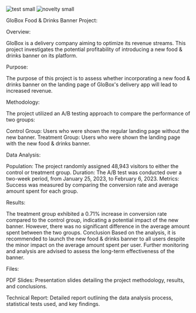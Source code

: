 ![test small](https://github.com/RonRevensari/Globox/assets/164012543/a6467193-f16f-41b2-8983-f92dd8cc7114) ![novelty small](https://github.com/RonRevensari/Globox/assets/164012543/3310d129-9185-4024-a795-858c0f9e3966)




GloBox Food & Drinks Banner Project:

Overview:

GloBox is a delivery company aiming to optimize its revenue streams. This project investigates the potential profitability of introducing a new food & drinks banner on its platform.

Purpose:

The purpose of this project is to assess whether incorporating a new food & drinks banner on the landing page of GloBox's delivery app will lead to increased revenue.

Methodology:

The project utilized an A/B testing approach to compare the performance of two groups:

Control Group: Users who were shown the regular landing page without the new banner.
Treatment Group: Users who were shown the landing page with the new food & drinks banner.

Data Analysis:

Population: The project randomly assigned 48,943 visitors to either the control or treatment group.
Duration: The A/B test was conducted over a two-week period, from January 25, 2023, to February 6, 2023.
Metrics: Success was measured by comparing the conversion rate and average amount spent for each group.

Results:

The treatment group exhibited a 0.71% increase in conversion rate compared to the control group, indicating a potential impact of the new banner.
However, there was no significant difference in the average amount spent between the two groups.
Conclusion
Based on the analysis, it is recommended to launch the new food & drinks banner to all users despite the minor impact on the average amount spent per user. Further monitoring and analysis are advised to assess the long-term effectiveness of the banner.

Files:

PDF Slides: Presentation slides detailing the project methodology, results, and conclusions.

Technical Report: Detailed report outlining the data analysis process, statistical tests used, and key findings.
